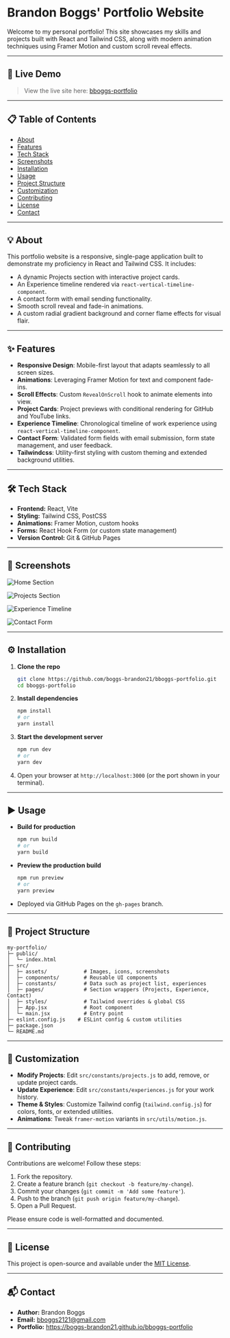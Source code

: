 # Brandon Boggs' Portfolio Website

Welcome to my personal portfolio! This site showcases my skills and projects built with React and Tailwind CSS, along with modern animation techniques using Framer Motion and custom scroll reveal effects.

---

## 🚀 Live Demo

> View the live site here: [bboggs-portfolio](https://boggs-brandon21.github.io/bboggs-portfolio)

---

## 📋 Table of Contents

- [About](#about)
- [Features](#features)
- [Tech Stack](#tech-stack)
- [Screenshots](#screenshots)
- [Installation](#installation)
- [Usage](#usage)
- [Project Structure](#project-structure)
- [Customization](#customization)
- [Contributing](#contributing)
- [License](#license)
- [Contact](#contact)

---

## 💡 About

This portfolio website is a responsive, single-page application built to demonstrate my proficiency in React and Tailwind CSS. It includes:

- A dynamic Projects section with interactive project cards.
- An Experience timeline rendered via `react-vertical-timeline-component`.
- A contact form with email sending functionality.
- Smooth scroll reveal and fade-in animations.
- A custom radial gradient background and corner flame effects for visual flair.

---

## ✨ Features

- **Responsive Design**: Mobile-first layout that adapts seamlessly to all screen sizes.
- **Animations**: Leveraging Framer Motion for text and component fade-ins.
- **Scroll Effects**: Custom `RevealOnScroll` hook to animate elements into view.
- **Project Cards**: Project previews with conditional rendering for GitHub and YouTube links.
- **Experience Timeline**: Chronological timeline of work experience using `react-vertical-timeline-component`.
- **Contact Form**: Validated form fields with email submission, form state management, and user feedback.
- **Tailwindcss**: Utility-first styling with custom theming and extended background utilities.

---

## 🛠️ Tech Stack

- **Frontend:** React, Vite
- **Styling:** Tailwind CSS, PostCSS
- **Animations:** Framer Motion, custom hooks
- **Forms:** React Hook Form (or custom state management)
- **Version Control:** Git & GitHub Pages

---

## 📸 Screenshots

![Home Section](./public/home-screen.png)

![Projects Section](./public/projects-screen.png)

![Experience Timeline](./public/work-exp-screen.png)

![Contact Form](./public/contact-me-screen.png)

---

## ⚙️ Installation

1. **Clone the repo**

   ```bash
   git clone https://github.com/boggs-brandon21/bboggs-portfolio.git
   cd bboggs-portfolio
   ```

2. **Install dependencies**

   ```bash
   npm install
   # or
   yarn install
   ```

3. **Start the development server**

   ```bash
   npm run dev
   # or
   yarn dev
   ```

4. Open your browser at `http://localhost:3000` (or the port shown in your terminal).

---

## ▶️ Usage

- **Build for production**
  ```bash
  npm run build
  # or
  yarn build
  ```

- **Preview the production build**
  ```bash
  npm run preview
  # or
  yarn preview
  ```

- Deployed via GitHub Pages on the `gh-pages` branch.

---

## 📂 Project Structure

```
my-portfolio/
├─ public/
│  └─ index.html
├─ src/
│  ├─ assets/            # Images, icons, screenshots
│  ├─ components/        # Reusable UI components
│  ├─ constants/         # Data such as project list, experiences
│  ├─ pages/             # Section wrappers (Projects, Experience, Contact)
│  ├─ styles/            # Tailwind overrides & global CSS
│  ├─ App.jsx            # Root component
│  └─ main.jsx           # Entry point
├─ eslint.config.js    # ESLint config & custom utilities
├─ package.json
└─ README.md
```

---

## 🔧 Customization

- **Modify Projects**: Edit `src/constants/projects.js` to add, remove, or update project cards.
- **Update Experience**: Edit `src/constants/experiences.js` for your work history.
- **Theme & Styles**: Customize Tailwind config (`tailwind.config.js`) for colors, fonts, or extended utilities.
- **Animations**: Tweak `framer-motion` variants in `src/utils/motion.js`.

---

## 🤝 Contributing

Contributions are welcome! Follow these steps:

1. Fork the repository.
2. Create a feature branch (`git checkout -b feature/my-change`).
3. Commit your changes (`git commit -m 'Add some feature'`).
4. Push to the branch (`git push origin feature/my-change`).
5. Open a Pull Request.

Please ensure code is well-formatted and documented.

---

## 📄 License

This project is open-source and available under the [MIT License](LICENSE).

---

## 📬 Contact

- **Author:** Brandon Boggs
- **Email:** bboggs2121@gmail.com
- **Portfolio:** https://boggs-brandon21.github.io/bboggs-portfolio

